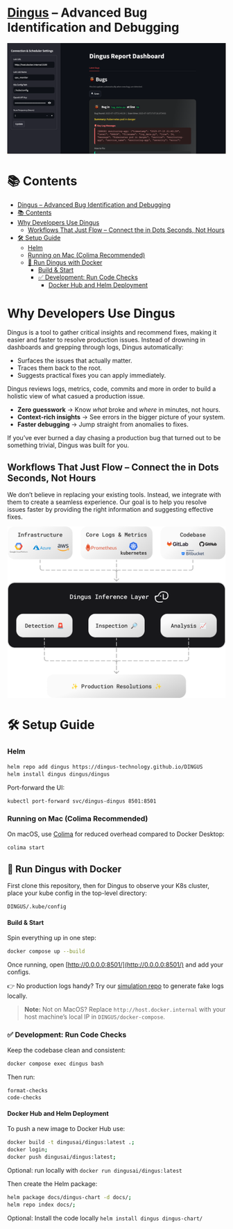 
# [Dingus](https://www.dingusai.dev) – Advanced Bug Identification and Debugging

![Dingus Screenshot](assets/screenshot.png)

# 📚 Contents

- [Dingus – Advanced Bug Identification and Debugging](#dingus--advanced-bug-identification-and-debugging)
- [📚 Contents](#-contents)
- [Why Developers Use Dingus](#why-developers-use-dingus)
  - [Workflows That Just Flow – Connect the in Dots Seconds, Not Hours](#workflows-that-just-flow--connect-the-in-dots-seconds-not-hours)
- [🛠️ Setup Guide](#️-setup-guide)
    - [Helm](#helm)
    - [Running on Mac (Colima Recommended)](#running-on-mac-colima-recommended)
  - [🐳 Run Dingus with Docker](#-run-dingus-with-docker)
      - [Build \& Start](#build--start)
    - [✅ Development: Run Code Checks](#-development-run-code-checks)
      - [Docker Hub and Helm Deployment](#docker-hub-and-helm-deployment)


# Why Developers Use Dingus
Dingus is a tool to gather critical insights and recommend fixes, making it easier and faster to resolve production issues. Instead of drowning in dashboards and grepping through logs, Dingus automatically:

* Surfaces the issues that actually matter.
* Traces them back to the root.
* Suggests practical fixes you can apply immediately.

Dingus reviews logs, metrics, code, commits and more in order to build a holistic view of what casued a production issue.

* **Zero guesswork** → Know *what* broke and *where* in minutes, not hours.
* **Context-rich insights** → See errors in the bigger picture of your system.
* **Faster debugging** → Jump straight from anomalies to fixes.

If you’ve ever burned a day chasing a production bug that turned out to be something trivial, Dingus was built for you.

## Workflows That Just Flow – Connect the in Dots Seconds, Not Hours
We don’t believe in replacing your existing tools. Instead, we integrate with them to create a seamless experience. Our goal is to help you resolve issues faster by providing the right information and suggesting effective fixes.

![Dingus Integrations](assets/AI-logs-analysis-production-bug-fixes-chart-2.png)

# 🛠️ Setup Guide

### Helm
```bash
helm repo add dingus https://dingus-technology.github.io/DINGUS
helm install dingus dingus/dingus
```

Port-forward the UI:
```bash
kubectl port-forward svc/dingus-dingus 8501:8501 
```

### Running on Mac (Colima Recommended)

On macOS, use [Colima](https://github.com/abiosoft/colima) for reduced overhead compared to Docker Desktop:

```bash
colima start
```

## 🐳 Run Dingus with Docker

First clone this repository, then for Dingus to observe your K8s cluster, place your kube config in the top-level directory:

```bash
DINGUS/.kube/config
```

#### Build & Start

Spin everything up in one step:

```bash
docker compose up --build
```

Once running, open [http://0.0.0.0:8501/](http://0.0.0.0:8501/) and add your configs.

👉 No production logs handy? Try our [simulation repo](https://github.com/dingus-technology/INFRASTRUCTURE-SIMULATION) to generate fake logs locally.

> **Note:** Not on MacOS? Replace `http://host.docker.internal` with your host machine’s local IP in `DINGUS/docker-compose`.


### ✅ Development: Run Code Checks

Keep the codebase clean and consistent:

```bash
docker compose exec dingus bash
```

Then run:

```bash
format-checks
code-checks
```

#### Docker Hub and Helm Deployment

To push a new image to Docker Hub use:
```bash
docker build -t dingusai/dingus:latest .;
docker login;
docker push dingusai/dingus:latest;
```
Optional: run locally with `docker run dingusai/dingus:latest`

Then create the Helm package:

```bash
helm package docs/dingus-chart -d docs/;
helm repo index docs/;
```

Optional: Install the code locally `helm install dingus dingus-chart/`